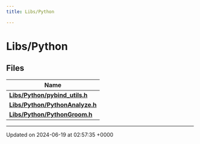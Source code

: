 ```yaml
---
title: Libs/Python

---
```


# Libs/Python



## Files

| Name           |
| -------------- |
| **[Libs/Python/pybind_utils.h](../Files/pybind__utils_8h.md#file-pybind-utils.h)**  |
| **[Libs/Python/PythonAnalyze.h](../Files/PythonAnalyze_8h.md#file-pythonanalyze.h)**  |
| **[Libs/Python/PythonGroom.h](../Files/PythonGroom_8h.md#file-pythongroom.h)**  |






-------------------------------

Updated on 2024-06-19 at 02:57:35 +0000
